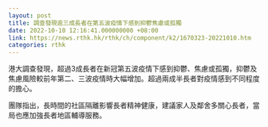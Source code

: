 ```yaml
---
layout: post
title: 調查發現逾三成長者在第五波疫情下感到抑鬱焦慮或孤獨
date: 2022-10-10 12:16:41.000000000 +08:00
link: https://news.rthk.hk/rthk/ch/component/k2/1670323-20221010.htm
categories: rthk
---
```


港大調查發現，超過3成長者在新冠第五波疫情下感到抑鬱、焦慮或孤獨，抑鬱及焦慮風險較前年第二、三波疫情時大幅增加。超過兩成半長者對疫情感到不同程度的擔心。 

團隊指出，長時間的社區隔離影響長者精神健康，建議家人及鄰舍多關心長者，當局也應加強長者地區輔導服務。

